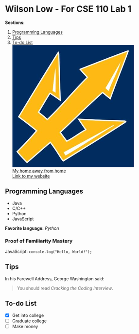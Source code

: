 # Wilson Low - For CSE 110 Lab 1
**Sections**: 
1. [Programming Languages](#programming-languages) 
2. [Tips](#tips) 
3. [To-do List](#to-do-list)  
![pic](triton.jpg)  
[My home away from home](https://ucsd.edu/)  
[Link to my website](./README.md)
## Programming Languages
- Java
- C/C++
- Python
- JavaScript  
  
**Favorite language:** *Python*
### Proof of ~~Familiarity~~ Mastery
JavaScript: `console.log("Hello, World!");`

## Tips
In his Farewell Address, George Washington said:
> You should read *Cracking the Coding Interview*.

## To-do List
- [x] Get into college
- [ ] Graduate college
- [ ] Make money
